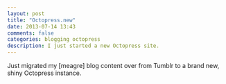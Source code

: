 ```yaml
---
layout: post
title: "Octopress.new"
date: 2013-07-14 13:43
comments: false
categories: blogging octopress
description: I just started a new Octopress site.
---
```

Just migrated my [meagre] blog content over from Tumblr to a brand new, shiny Octopress instance.
